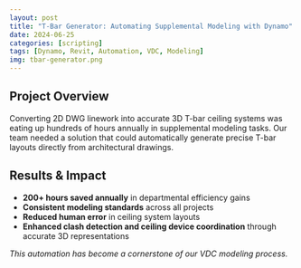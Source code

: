 ```yaml
---
layout: post
title: "T-Bar Generator: Automating Supplemental Modeling with Dynamo"
date: 2024-06-25
categories: [scripting]
tags: [Dynamo, Revit, Automation, VDC, Modeling]
img: tbar-generator.png
---
```


## Project Overview

Converting 2D DWG linework into accurate 3D T-bar ceiling systems was eating up hundreds of hours annually in supplemental modeling tasks. Our team needed a solution that could automatically generate precise T-bar layouts directly from architectural drawings.

## Results & Impact

- **200+ hours saved annually** in departmental efficiency gains
- **Consistent modeling standards** across all projects
- **Reduced human error** in ceiling system layouts
- **Enhanced clash detection and ceiling device coordination** through accurate 3D representations

*This automation has become a cornerstone of our VDC modeling process.*
